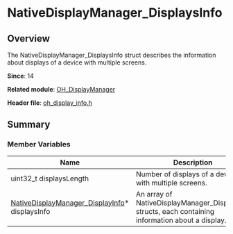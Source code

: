 # NativeDisplayManager_DisplaysInfo

## Overview

The NativeDisplayManager_DisplaysInfo struct describes the information about displays of a device with multiple screens.

**Since**: 14

**Related module**: [OH_DisplayManager](capi-oh-displaymanager.md)

**Header file**: [oh_display_info.h](capi-oh-display-info-h.md)

## Summary

### Member Variables

| Name| Description|
| -- | -- |
| uint32_t displaysLength | Number of displays of a device with multiple screens.|
| [NativeDisplayManager_DisplayInfo](capi-nativedisplaymanager-displayinfo.md)* displaysInfo | An array of NativeDisplayManager_DisplayInfo structs, each containing information about a display.|
